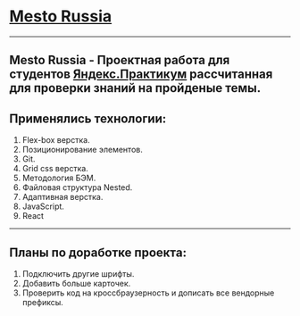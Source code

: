 # [Mesto Russia](https://prokopevdm.github.io/react-mesto-auth/) 
------ 
__Mesto Russia__ - Проектная работа для студентов [Яндекс.Практикум](https://praktikum.yandex.ru/) рассчитанная для проверки знаний на пройденые темы.
------ 
## Применялись технологии:
1. Flex-box верстка.
2. Позиционирование элементов.
3. Git.
4. Grid css верстка.
5. Методология БЭМ.
6. Файловая структура Nested.
7. Адаптивная верстка.
8. JavaScript.
9. React

------ 
## Планы по доработке проекта:
1. Подключить другие шрифты.
2. Добавить больше карточек.
3. Проверить код на кроссбраузерность и дописать все вендорные префиксы.
